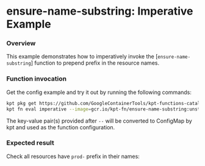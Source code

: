 # ensure-name-substring: Imperative Example

### Overview

This example demonstrates how to imperatively invoke the [`ensure-name-substring`]
function to prepend prefix in the resource names.

### Function invocation

Get the config example and try it out by running the following commands:

```sh
kpt pkg get https://github.com/GoogleContainerTools/kpt-functions-catalog.git/examples/ensure-name-substring/imperative
kpt fn eval imperative --image=gcr.io/kpt-fn/ensure-name-substring:unstable -- prepend=prod
```

The key-value pair(s) provided after `--` will be converted to ConfigMap by kpt
and used as the function configuration.

### Expected result

Check all resources have `prod-` prefix in their names:

[issue]: https://github.com/GoogleContainerTools/kpt/issues/new/choose
[ensure-name-substring]: https://catalog.kpt.dev/ensure-name-substring/v0.1/
